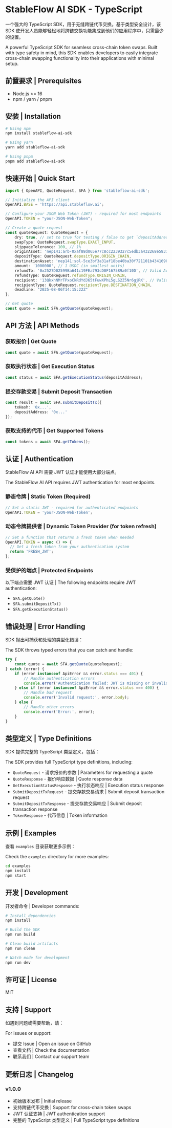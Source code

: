 # StableFlow AI SDK - TypeScript

一个强大的 TypeScript SDK，用于无缝跨链代币交换。基于类型安全设计，该 SDK 使开发人员能够轻松地将跨链交换功能集成到他们的应用程序中，只需最少的设置。

A powerful TypeScript SDK for seamless cross-chain token swaps. Built with type safety in mind, this SDK enables developers to easily integrate cross-chain swapping functionality into their applications with minimal setup.

## 前置要求 | Prerequisites

- Node.js >= 16
- npm / yarn / pnpm

## 安装 | Installation

```bash
# Using npm
npm install stableflow-ai-sdk

# Using yarn
yarn add stableflow-ai-sdk

# Using pnpm
pnpm add stableflow-ai-sdk
```

## 快速开始 | Quick Start

```typescript
import { OpenAPI, QuoteRequest, SFA } from 'stableflow-ai-sdk';

// Initialize the API client
OpenAPI.BASE = 'https://api.stableflow.ai';

// Configure your JSON Web Token (JWT) - required for most endpoints
OpenAPI.TOKEN = "your-JSON-Web-Token";

// Create a quote request
const quoteRequest: QuoteRequest = {
    dry: true, // set to true for testing / false to get `depositAddress` and execute swap
    swapType: QuoteRequest.swapType.EXACT_INPUT,
    slippageTolerance: 100, // 1%
    originAsset: 'nep141:arb-0xaf88d065e77c8cc2239327c5edb3a432268e5831.omft.near', // USDC on Arbitrum
    depositType: QuoteRequest.depositType.ORIGIN_CHAIN,
    destinationAsset: 'nep141:sol-5ce3bf3a31af18be40ba30f721101b4341690186.omft.near', // USDC on Solana
    amount: '1000000', // 1 USDC (in smallest units)
    refundTo: '0x2527D02599Ba641c19FEa793cD0F167589a0f10D', // Valid Arbitrum address
    refundType: QuoteRequest.refundType.ORIGIN_CHAIN, 
    recipient: '13QkxhNMrTPxoCkRdYdJ65tFuwXPhL5gLS2Z5Nr6gjRK', // Valid Solana Address
    recipientType: QuoteRequest.recipientType.DESTINATION_CHAIN,
    deadline: "2025-08-06T14:15:22Z"
};

// Get quote
const quote = await SFA.getQuote(quoteRequest);
```

## API 方法 | API Methods

### 获取报价 | Get Quote

```typescript
const quote = await SFA.getQuote(quoteRequest);
```

### 获取执行状态 | Get Execution Status

```typescript
const status = await SFA.getExecutionStatus(depositAddress);
```

### 提交存款交易 | Submit Deposit Transaction

```typescript
const result = await SFA.submitDepositTx({
    txHash: '0x...',
    depositAddress: '0x...'
});
```

### 获取支持的代币 | Get Supported Tokens

```typescript
const tokens = await SFA.getTokens();
```

## 认证 | Authentication

StableFlow AI API 需要 JWT 认证才能使用大部分端点。

The StableFlow AI API requires JWT authentication for most endpoints.

### 静态令牌 | Static Token (Required)

```typescript
// Set a static JWT - required for authenticated endpoints
OpenAPI.TOKEN = 'your-JSON-Web-Token';
```

### 动态令牌提供者 | Dynamic Token Provider (for token refresh)

```typescript
// Set a function that returns a fresh token when needed
OpenAPI.TOKEN = async () => {
  // Get a fresh token from your authentication system
  return 'FRESH_JWT';
};
```

### 受保护的端点 | Protected Endpoints

以下端点需要 JWT 认证 | The following endpoints require JWT authentication:
- `SFA.getQuote()`
- `SFA.submitDepositTx()`
- `SFA.getExecutionStatus()`

## 错误处理 | Error Handling

SDK 抛出可捕获和处理的类型化错误：

The SDK throws typed errors that you can catch and handle:

```typescript
try {
    const quote = await SFA.getQuote(quoteRequest);
} catch (error) {
    if (error instanceof ApiError && error.status === 401) {
        // Handle authentication errors
        console.error('Authentication failed: JWT is missing or invalid');
    } else if (error instanceof ApiError && error.status === 400) {
        // Handle bad request
        console.error('Invalid request:', error.body);
    } else {
        // Handle other errors
        console.error('Error:', error);
    }
}
```

## 类型定义 | Type Definitions

SDK 提供完整的 TypeScript 类型定义，包括：

The SDK provides full TypeScript type definitions, including:

- `QuoteRequest` - 请求报价的参数 | Parameters for requesting a quote
- `QuoteResponse` - 报价响应数据 | Quote response data
- `GetExecutionStatusResponse` - 执行状态响应 | Execution status response
- `SubmitDepositTxRequest` - 提交存款交易请求 | Submit deposit transaction request
- `SubmitDepositTxResponse` - 提交存款交易响应 | Submit deposit transaction response
- `TokenResponse` - 代币信息 | Token information

## 示例 | Examples

查看 `examples` 目录获取更多示例：

Check the `examples` directory for more examples:

```bash
cd examples
npm install
npm start
```

## 开发 | Development

开发者命令 | Developer commands:

```bash
# Install dependencies
npm install

# Build the SDK
npm run build

# Clean build artifacts
npm run clean

# Watch mode for development
npm run dev
```

## 许可证 | License

MIT

## 支持 | Support

如遇到问题或需要帮助，请：

For issues or support:

- 提交 Issue | Open an issue on GitHub
- 查看文档 | Check the documentation
- 联系我们 | Contact our support team

## 更新日志 | Changelog

### v1.0.0
- 初始版本发布 | Initial release
- 支持跨链代币交换 | Support for cross-chain token swaps
- JWT 认证支持 | JWT authentication support
- 完整的 TypeScript 类型定义 | Full TypeScript type definitions

